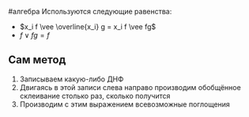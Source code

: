#алгебра 
Используются следующие равенства:
- $x_i f \vee \overline{x_i} g = x_i f \vee fg$
- $f \vee fg = f$

## Сам метод
1) Записываем какую-либо ДНФ
2) Двигаясь в этой записи слева направо производим обобщённое склеивание столько раз, сколько получится
3) Производим с этим выражением всевозможные поглощения